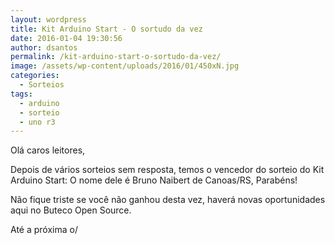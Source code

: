 ```yaml
---
layout: wordpress
title: Kit Arduino Start - O sortudo da vez
date: 2016-01-04 19:30:56
author: dsantos
permalink: /kit-arduino-start-o-sortudo-da-vez/
image: /assets/wp-content/uploads/2016/01/450xN.jpg
categories:
  - Sorteios
tags:
  - arduino
  - sorteio
  - uno r3
---
```


Olá caros leitores,

Depois de vários sorteios sem resposta, temos o vencedor do sorteio do Kit Arduino Start:
O nome dele é Bruno Naibert de Canoas/RS, Parabéns!

Não fique triste se você não ganhou desta vez, haverá novas oportunidades aqui no Buteco Open Source.

Até a próxima o/
